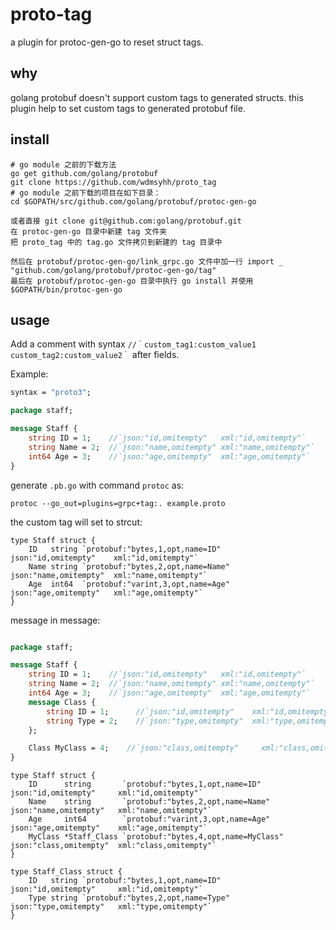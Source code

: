 # proto-tag

a plugin for protoc-gen-go to reset struct tags.

## why

golang protobuf doesn't support custom tags to generated structs. this plugin help to set custom tags to generated protobuf file.

## install

```shell
# go module 之前的下载方法
go get github.com/golang/protobuf
git clone https://github.com/wdmsyhh/proto_tag
# go module 之前下载的项目在如下目录：
cd $GOPATH/src/github.com/golang/protobuf/protoc-gen-go

或者直接 git clone git@github.com:golang/protobuf.git
在 protoc-gen-go 目录中新建 tag 文件夹
把 proto_tag 中的 tag.go 文件拷贝到新建的 tag 目录中

然后在 protobuf/protoc-gen-go/link_grpc.go 文件中加一行 import _ "github.com/golang/protobuf/protoc-gen-go/tag"
最后在 protobuf/protoc-gen-go 目录中执行 go install 并使用 $GOPATH/bin/protoc-gen-go
```

## usage

Add a comment with syntax `//｀custom_tag1:custom_value1 custom_tag2:custom_value2｀` after fields.

Example:

```proto
syntax = "proto3";

package staff;

message Staff {
    string ID = 1;    //`json:"id,omitempty"   xml:"id,omitempty"`
    string Name = 2;  //`json:"name,omitempty" xml:"name,omitempty"`
    int64 Age = 3;    //`json:"age,omitempty"  xml:"age,omitempty"`
}
```

generate `.pb.go` with command `protoc` as:

```shell
protoc --go_out=plugins=grpc+tag:. example.proto
```

the custom tag will set to strcut:

```golang
type Staff struct {
    ID   string `protobuf:"bytes,1,opt,name=ID"     json:"id,omitempty"    xml:"id,omitempty"`
    Name string `protobuf:"bytes,2,opt,name=Name"   json:"name,omitempty"  xml:"name,omitempty"`
    Age  int64  `protobuf:"varint,3,opt,name=Age"   json:"age,omitempty"   xml:"age,omitempty"`
}
```


message in message:

```protobuf

package staff;

message Staff {
    string ID = 1;    //`json:"id,omitempty"   xml:"id,omitempty"`
    string Name = 2;  //`json:"name,omitempty" xml:"name,omitempty"`
    int64 Age = 3;    //`json:"age,omitempty"  xml:"age,omitempty"`
    message Class {
        string ID = 1;      //`json:"id,omitempty"    xml:"id,omitempty"`
        string Type = 2;    //`json:"type,omitempty"  xml:"type,omitempty"`
    };

    Class MyClass = 4;    //`json:"class,omitempty"     xml:"class,omitempty"`
}
```

```golang
type Staff struct {
	ID      string       `protobuf:"bytes,1,opt,name=ID"        json:"id,omitempty"     xml:"id,omitempty"`
	Name    string       `protobuf:"bytes,2,opt,name=Name"      json:"name,omitempty"   xml:"name,omitempty"`
	Age     int64        `protobuf:"varint,3,opt,name=Age"      json:"age,omitempty"    xml:"age,omitempty"`
	MyClass *Staff_Class `protobuf:"bytes,4,opt,name=MyClass"   json:"class,omitempty"  xml:"class,omitempty"`
}

type Staff_Class struct {
	ID   string `protobuf:"bytes,1,opt,name=ID"        json:"id,omitempty"     xml:"id,omitempty"`
	Type string `protobuf:"bytes,2,opt,name=Type"      json:"type,omitempty"   xml:"type,omitempty"`
}
```
